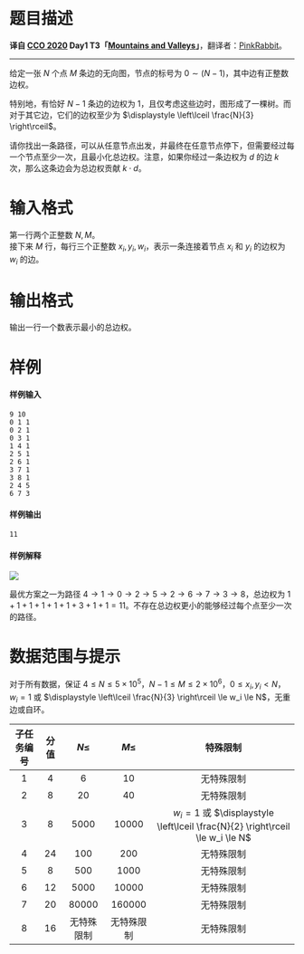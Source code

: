 
# 题目描述

 **译自 [CCO 2020](https://cemc.math.uwaterloo.ca/contests/computing/2020/index.html) Day1 T3「[Mountains and Valleys](https://cemc.math.uwaterloo.ca/contests/computing/2020/cco/day1.pdf)」**，翻译者：[PinkRabbit](/user/9437)。

---

给定一张 $N$ 个点 $M$ 条边的无向图，节点的标号为 $0 \sim (N - 1)$，其中边有正整数边权。

特别地，有恰好 $N - 1$ 条边的边权为 $1$，且仅考虑这些边时，图形成了一棵树。而对于其它边，它们的边权至少为 $\displaystyle \left\lceil \frac{N}{3} \right\rceil$。

请你找出一条路径，可以从任意节点出发，并最终在任意节点停下，但需要经过每一个节点至少一次，且最小化总边权。注意，如果你经过一条边权为 $d$ 的边 $k$ 次，那么这条边会为总边权贡献 $k \cdot d$。

# 输入格式

第一行两个正整数 $N, M$。  
接下来 $M$ 行，每行三个正整数 $x_i, y_i, w_i$，表示一条连接着节点 $x_i$ 和 $y_i$ 的边权为 $w_i$ 的边。

# 输出格式

输出一行一个数表示最小的总边权。

# 样例

#### 样例输入

```plain
9 10
0 1 1
0 2 1
0 3 1
1 4 1
2 5 1
2 6 1
3 7 1
3 8 1
2 4 5
6 7 3
```

#### 样例输出

```plain
11
```

#### 样例解释

![](/source/loj/3319/img/aHR0cHM6Ly9sb2otaW1nLnVweXVuLm1lbmNpLm1lbXNldDAuY24vMjAyMC8wNi8yMi81ZWYwNzZmMDU5ODJhLnBuZw==.png)

最优方案之一为路径 $4 \to 1 \to 0 \to 2 \to 5 \to 2 \to 6 \to 7 \to 3 \to 8$，总边权为 $1 + 1 + 1 + 1 + 1 + 1 + 3 + 1 + 1 = 11$。不存在总边权更小的能够经过每个点至少一次的路径。

# 数据范围与提示

对于所有数据，保证 $4 \le N \le 5 \times {10}^5$，$N - 1 \le M \le 2 \times {10}^6$，$0 \le x_i, y_i < N$，$w_i = 1$ 或 $\displaystyle \left\lceil \frac{N}{3} \right\rceil \le w_i \le N$，无重边或自环。

| 子任务编号 | 分值 | $N \le$ | $M \le$ | 特殊限制 |
| :-: | :-: | :-: | :-: | :-: |
| $1$ | $4$ | $6$ | $10$ | 无特殊限制 |
| $2$ | $8$ <!-- --> | $20$ | $40$ | 无特殊限制 |
| $3$ | $8$ | $5000$ | $10000$ | $w_i = 1$ 或 $\displaystyle \left\lceil \frac{N}{2} \right\rceil \le w_i \le N$ |
| $4$ | $24$ | $100$ | $200$ | 无特殊限制 |
| $5$ | $8$ | $500$ |  $1000$  | 无特殊限制 |
| $6$ | $12$ | $5000$ | $10000$ | 无特殊限制 |
| $7$ | $20$ | $80000$ | $160000$ | 无特殊限制 |
| $8$ | $16$ | 无特殊限制 | 无特殊限制 | 无特殊限制 |

